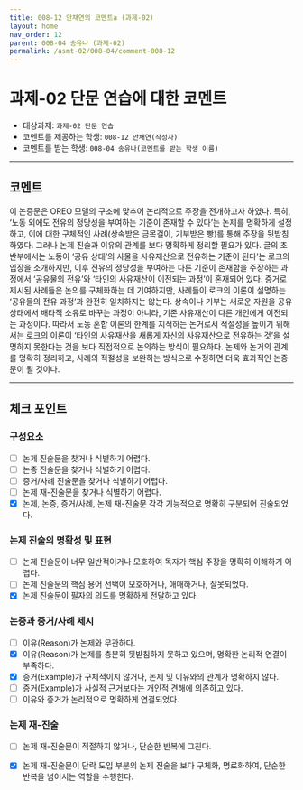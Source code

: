 ```yaml
---
title: 008-12 안채연의 코멘트a (과제-02) 
layout: home
nav_order: 12
parent: 008-04 송유나 (과제-02)
permalink: /asmt-02/008-04/comment-008-12
---
```


# 과제-02 단문 연습에 대한 코멘트

- 대상과제: `과제-02 단문 연습`
- 코멘트를 제공하는 학생: `008-12 안채연(작성자)` 
- 코멘트를 받는 학생: `008-04 송유나(코멘트를 받는 학생 이름)` 

---

## 코멘트

이 논증문은 OREO 모델의 구조에 맞추어 논리적으로 주장을 전개하고자 하였다. 특히, ‘노동 외에도 전유의 정당성을 부여하는 기준이 존재할 수 있다’는 논제를 명확하게 설정하고, 이에 대한 구체적인 사례(상속받은 금목걸이, 기부받은 빵)를 통해 주장을 뒷받침하였다. 그러나 논제 진술과 이유의 관계를 보다 명확하게 정리할 필요가 있다. 글의 초반부에서는 노동이 ‘공유 상태‘의 사물을 사유재산으로 전유하는 기준이 된다’는 로크의 입장을 소개하지만, 이후 전유의 정당성을 부여하는 다른 기준이 존재함을 주장하는 과정에서 ‘공유물의 전유’와 ‘타인의 사유재산이 이전되는 과정’이 혼재되어 있다. 증거로 제시된 사례들은 논의를 구체화하는 데 기여하지만, 사례들이 로크의 이론이 설명하는 ‘공유물의 전유 과정’과 완전히 일치하지는 않는다. 상속이나 기부는 새로운 자원을 공유 상태에서 배타적 소유로 바꾸는 과정이 아니라, 기존 사유재산이 다른 개인에게 이전되는 과정이다. 따라서 노동 혼합 이론의 한계를 지적하는 논거로서 적절성을 높이기 위해서는 로크의 이론이 ‘타인의 사유재산을 새롭게 자신의 사유재산으로 전유하는 것’을 설명하지 못한다는 것을 보다 직접적으로 논의하는 방식이 필요하다. 논제와 논거의 관계를 명확히 정리하고, 사례의 적절성을 보완하는 방식으로 수정하면 더욱 효과적인 논증문이 될 것이다.

---

## 체크 포인트

### **구성요소**
- [ ] 논제 진술문을 찾거나 식별하기 어렵다.
- [ ] 논증 진술문을 찾거나 식별하기 어렵다.
- [ ] 증거/사례 진술문을 찾거나 식별하기 어렵다.
- [ ] 논제 재-진술문을 찾거나 식별하기 어렵다.
- [x] 논제, 논증, 증거/사례, 논제 재-진술문 각각 기능적으로 명확히 구분되어 진술되었다.

### **논제 진술의 명확성 및 표현**  
- [ ] 논제 진술문이 너무 일반적이거나 모호하여 독자가 핵심 주장을 명확히 이해하기 어렵다.  
- [ ] 논제 진술문의 핵심 용어 선택이 모호하거나, 애매하거나, 잘못되었다.  
- [x] 논제 진술문이 필자의 의도를 명확하게 전달하고 있다.  

### **논증과 증거/사례 제시**  
- [ ] 이유(Reason)가 논제와 무관하다.
- [x] 이유(Reason)가 논제를 충분히 뒷받침하지 못하고 있으며, 명확한 논리적 연결이 부족하다.  
- [x] 증거(Example)가 구체적이지 않거나, 논제 및 이유와의 관계가 명확하지 않다. 
- [ ] 증거(Example)가 사실적 근거보다는 개인적 견해에 의존하고 있다.  
- [ ] 이유와 증거가 논리적으로 명확하게 연결되었다.  

### **논제 재-진술**  
- [ ] 논제 재-진술문이 적절하지 않거나, 단순한 반복에 그친다.   
- [x] 논제 재-진술문이 단락 도입 부분의 논제 진술을 보다 구체화, 명료화하여, 단순한 반복을 넘어서는 역할을 수행한다.  

